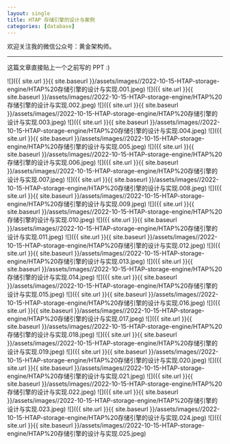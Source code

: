 ```yaml
---
layout: single
title: HTAP 存储引擎的设计与案例
categories: [database]
---
```


欢迎关注我的微信公众号：黄金架构师。

---

这篇文章直接贴上一个之前写的 PPT :)

![]({{ site.url }}{{ site.baseurl }}/assets/images//2022-10-15-HTAP-storage-engine/HTAP%20存储引擎的设计与实现.001.jpeg)
![]({{ site.url }}{{ site.baseurl }}/assets/images//2022-10-15-HTAP-storage-engine/HTAP%20存储引擎的设计与实现.002.jpeg)
![]({{ site.url }}{{ site.baseurl }}/assets/images//2022-10-15-HTAP-storage-engine/HTAP%20存储引擎的设计与实现.003.jpeg)
![]({{ site.url }}{{ site.baseurl }}/assets/images//2022-10-15-HTAP-storage-engine/HTAP%20存储引擎的设计与实现.004.jpeg)
![]({{ site.url }}{{ site.baseurl }}/assets/images//2022-10-15-HTAP-storage-engine/HTAP%20存储引擎的设计与实现.005.jpeg)
![]({{ site.url }}{{ site.baseurl }}/assets/images//2022-10-15-HTAP-storage-engine/HTAP%20存储引擎的设计与实现.006.jpeg)
![]({{ site.url }}{{ site.baseurl }}/assets/images//2022-10-15-HTAP-storage-engine/HTAP%20存储引擎的设计与实现.007.jpeg)
![]({{ site.url }}{{ site.baseurl }}/assets/images//2022-10-15-HTAP-storage-engine/HTAP%20存储引擎的设计与实现.008.jpeg)
![]({{ site.url }}{{ site.baseurl }}/assets/images//2022-10-15-HTAP-storage-engine/HTAP%20存储引擎的设计与实现.009.jpeg)
![]({{ site.url }}{{ site.baseurl }}/assets/images//2022-10-15-HTAP-storage-engine/HTAP%20存储引擎的设计与实现.010.jpeg)
![]({{ site.url }}{{ site.baseurl }}/assets/images//2022-10-15-HTAP-storage-engine/HTAP%20存储引擎的设计与实现.011.jpeg)
![]({{ site.url }}{{ site.baseurl }}/assets/images//2022-10-15-HTAP-storage-engine/HTAP%20存储引擎的设计与实现.012.jpeg)
![]({{ site.url }}{{ site.baseurl }}/assets/images//2022-10-15-HTAP-storage-engine/HTAP%20存储引擎的设计与实现.013.jpeg)
![]({{ site.url }}{{ site.baseurl }}/assets/images//2022-10-15-HTAP-storage-engine/HTAP%20存储引擎的设计与实现.014.jpeg)
![]({{ site.url }}{{ site.baseurl }}/assets/images//2022-10-15-HTAP-storage-engine/HTAP%20存储引擎的设计与实现.015.jpeg)
![]({{ site.url }}{{ site.baseurl }}/assets/images//2022-10-15-HTAP-storage-engine/HTAP%20存储引擎的设计与实现.016.jpeg)
![]({{ site.url }}{{ site.baseurl }}/assets/images//2022-10-15-HTAP-storage-engine/HTAP%20存储引擎的设计与实现.017.jpeg)
![]({{ site.url }}{{ site.baseurl }}/assets/images//2022-10-15-HTAP-storage-engine/HTAP%20存储引擎的设计与实现.018.jpeg)
![]({{ site.url }}{{ site.baseurl }}/assets/images//2022-10-15-HTAP-storage-engine/HTAP%20存储引擎的设计与实现.019.jpeg)
![]({{ site.url }}{{ site.baseurl }}/assets/images//2022-10-15-HTAP-storage-engine/HTAP%20存储引擎的设计与实现.020.jpeg)
![]({{ site.url }}{{ site.baseurl }}/assets/images//2022-10-15-HTAP-storage-engine/HTAP%20存储引擎的设计与实现.021.jpeg)
![]({{ site.url }}{{ site.baseurl }}/assets/images//2022-10-15-HTAP-storage-engine/HTAP%20存储引擎的设计与实现.022.jpeg)
![]({{ site.url }}{{ site.baseurl }}/assets/images//2022-10-15-HTAP-storage-engine/HTAP%20存储引擎的设计与实现.023.jpeg)
![]({{ site.url }}{{ site.baseurl }}/assets/images//2022-10-15-HTAP-storage-engine/HTAP%20存储引擎的设计与实现.024.jpeg)
![]({{ site.url }}{{ site.baseurl }}/assets/images//2022-10-15-HTAP-storage-engine/HTAP%20存储引擎的设计与实现.025.jpeg)
